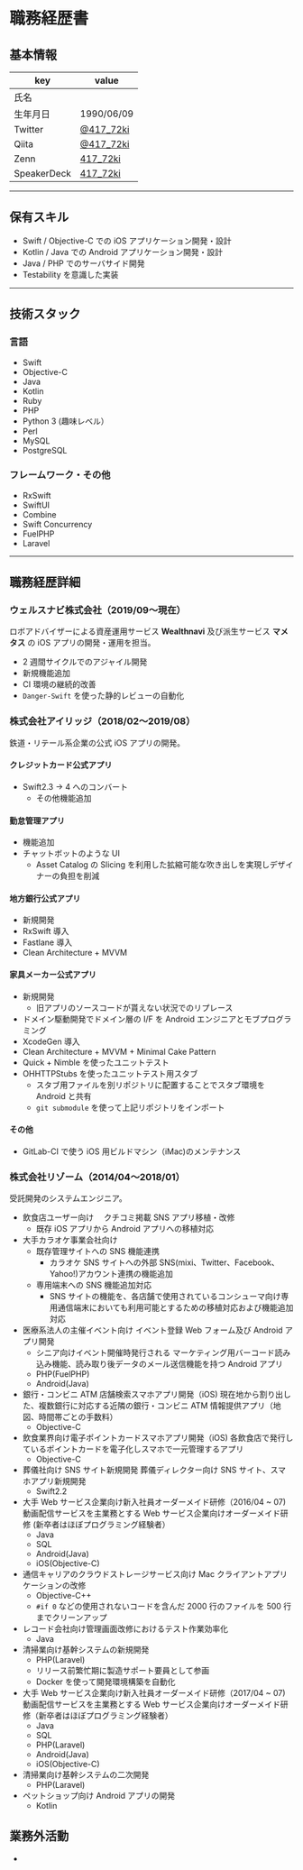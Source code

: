 # 職務経歴書

## 基本情報

|key|value|
|---|---|
|氏名||
|生年月日|1990/06/09|
|Twitter|[@417_72ki](https://twitter.com/417_72ki)|
|Qiita|[@417_72ki](https://qiita.com/417_72ki)|
|Zenn|[417_72ki](https://zenn.dev/417_72ki)|
|SpeakerDeck|[417_72ki](https://speakerdeck.com/417_72ki)|

---

## 保有スキル

- Swift / Objective-C での iOS アプリケーション開発・設計
- Kotlin / Java での Android アプリケーション開発・設計
- Java / PHP でのサーバサイド開発
- Testability を意識した実装

---

## 技術スタック

### 言語

- Swift
- Objective-C
- Java
- Kotlin
- Ruby
- PHP
- Python 3 (趣味レベル）
- Perl
- MySQL
- PostgreSQL

### フレームワーク・その他

- RxSwift
- SwiftUI
- Combine
- Swift Concurrency
- FuelPHP
- Laravel

---

## 職務経歴詳細

### ウェルスナビ株式会社（2019/09〜現在）

ロボアドバイザーによる資産運用サービス **Wealthnavi** 及び派生サービス **マメタス** の iOS アプリの開発・運用を担当。

- 2 週間サイクルでのアジャイル開発
- 新規機能追加
- CI 環境の継続的改善
- `Danger-Swift` を使った静的レビューの自動化

### 株式会社アイリッジ（2018/02〜2019/08）

鉄道・リテール系企業の公式 iOS アプリの開発。

#### クレジットカード公式アプリ
- Swift2.3 -> 4 へのコンバート
  - その他機能追加
#### 勤怠管理アプリ
  - 機能追加
  - チャットボットのような UI
    - Asset Catalog の Slicing を利用した拡縮可能な吹き出しを実現しデザイナーの負担を削減
#### 地方銀行公式アプリ
  - 新規開発
  - RxSwift 導入
  - Fastlane 導入
  - Clean Architecture + MVVM
#### 家具メーカー公式アプリ
  - 新規開発
    - 旧アプリのソースコードが貰えない状況でのリプレース
  - ドメイン駆動開発でドメイン層の I/F を Android エンジニアとモブプログラミング
  - XcodeGen 導入
  - Clean Architecture + MVVM + Minimal Cake Pattern
  - Quick + Nimble を使ったユニットテスト
  - OHHTTPStubs を使ったユニットテスト用スタブ
    - スタブ用ファイルを別リポジトリに配置することでスタブ環境を Android と共有
    - `git submodule` を使って上記リポジトリをインポート
#### その他
  - GitLab-CI で使う iOS 用ビルドマシン（iMac)のメンテナンス

### 株式会社リゾーム（2014/04〜2018/01）

受託開発のシステムエンジニア。

- 飲食店ユーザー向け　
  クチコミ掲載 SNS アプリ移植・改修
  - 既存 iOS アプリから Android アプリへの移植対応
- 大手カラオケ事業会社向け
  - 既存管理サイトへの SNS 機能連携
    - カラオケ SNS サイトへの外部 SNS(mixi、Twitter、Facebook、Yahoo!)アカウント連携の機能追加
  - 専用端末への SNS 機能追加対応
    - SNS サイトの機能を、各店舗で使用されているコンシューマ向け専用通信端末においても利用可能とするための移植対応および機能追加対応
- 医療系法人の主催イベント向け
  イベント登録 Web フォーム及び Android アプリ開発
  - シニア向けイベント開催時発行される
    マーケティング用バーコード読み込み機能、読み取り後データのメール送信機能を持つ Android アプリ
  - PHP(FuelPHP)
  - Android(Java)
- 銀行・コンビニ ATM 店舗検索スマホアプリ開発（iOS)
  現在地から割り出した、複数銀行に対応する近隣の銀行・コンビニ ATM 情報提供アプリ（地図、時間帯ごとの手数料）
  - Objective-C
- 飲食業界向け電子ポイントカードスマホアプリ開発（iOS)
  各飲食店で発行しているポイントカードを電子化しスマホで一元管理するアプリ
  - Objective-C
- 葬儀社向け SNS サイト新規開発
  葬儀ディレクター向け SNS サイト、スマホアプリ新規開発
  - Swift2.2
- 大手 Web サービス企業向け新入社員オーダーメイド研修（2016/04 ~ 07)
  動画配信サービスを主業務とする Web サービス企業向けオーダーメイド研修 (新卒者はほぼプログラミング経験者）
  - Java
  - SQL
  - Android(Java)
  - iOS(Objective-C)
- 通信キャリアのクラウドストレージサービス向け Mac クライアントアプリケーションの改修
  - Objective-C++
  - `#if 0` などの使用されないコードを含んだ 2000 行のファイルを 500 行までクリーンアップ
- レコード会社向け管理画面改修におけるテスト作業効率化
  - Java
- 清掃業向け基幹システムの新規開発
  - PHP(Laravel)
  - リリース前繁忙期に製造サポート要員として参画
  - Docker を使って開発環境構築を自動化
- 大手 Web サービス企業向け新入社員オーダーメイド研修（2017/04 ~ 07)
  動画配信サービスを主業務とする Web サービス企業向けオーダーメイド研修（新卒者はほぼプログラミング経験者）
  - Java
  - SQL
  - PHP(Laravel)
  - Android(Java)
  - iOS(Objective-C)
- 清掃業向け基幹システムの二次開発
  - PHP(Laravel)
- ペットショップ向け Android アプリの開発
  - Kotlin
## 業務外活動

- 